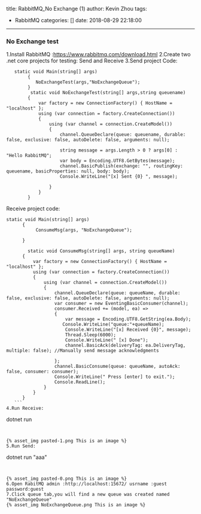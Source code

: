 title: RabbitMQ_No Exchange (1)
author: Kevin Zhou
tags:
  - RabbitMQ
categories: []
date: 2018-08-29 22:18:00
---
### No Exchange test
1.Install RabbitMQ :https://www.rabbitmq.com/download.html 
2.Create two .net core projects for testing: Send and Receive
3.Send project Code:
```Csharp
   static void Main(string[] args)
        {
           NoExchangeTest(args,"NoExchangeQueue");           
        }     
         static void NoExchangeTest(string[] args,string queuename)
        {
            var factory = new ConnectionFactory() { HostName = "localhost" };
            using (var connection = factory.CreateConnection())
            {
                using (var channel = connection.CreateModel())
                {
                    channel.QueueDeclare(queue: queuename, durable: false, exclusive: false, autoDelete: false, arguments: null);

                    string message = args.Length > 0 ? args[0] : "Hello RabbitMQ";
                    var body = Encoding.UTF8.GetBytes(message);
                    channel.BasicPublish(exchange: "", routingKey: queuename, basicProperties: null, body: body); 
                    Console.WriteLine("[x] Sent {0} ", message);

                }
            }
        }
```
<!--more-->

  Receive project code:
  ```Csharp
  static void Main(string[] args)
        {
             ConsumeMsg(args, "NoExchangeQueue");
           
        }
        
          static void ConsumeMsg(string[] args, string queueName)
        {
            var factory = new ConnectionFactory() { HostName = "localhost" };
            using (var connection = factory.CreateConnection())
            {
                using (var channel = connection.CreateModel())
                {
                    channel.QueueDeclare(queue: queueName, durable: false, exclusive: false, autoDelete: false, arguments: null);
                    var consumer = new EventingBasicConsumer(channel);
                    consumer.Received += (model, ea) =>
                    {
                        var message = Encoding.UTF8.GetString(ea.Body);
                       Console.WriteLine("queue:"+queueName);
                        Console.WriteLine("[x] Received {0}", message);
                        Thread.Sleep(6000);
                        Console.WriteLine(" [x] Done");
                        channel.BasicAck(deliveryTag: ea.DeliveryTag, multiple: false); //Manually send message acknowledgments

                    };
                    channel.BasicConsume(queue: queueName, autoAck: false, consumer: consumer);
                    Console.WriteLine(" Press [enter] to exit.");
                    Console.ReadLine();
                }
            }
        }
     ```
4.Run Receive:
  ```
  dotnet run 
  ```
  

{% asset_img pasted-1.png This is an image %}
5.Run Send:
  ```
  dotnet run "aaa"
  ```
  

{% asset_img pasted-0.png This is an image %}
6.Open RabitMQ admin :http://localhost:15672/ usrname :guest password:guest
7.Click queue tab,you will find a new queue was created named "NoExchangeQueue"
{% asset_img NoExchangeQueue.png This is an image %}
